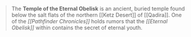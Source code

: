 ---
---
> The **Temple of the Eternal Obelisk** is an ancient, buried temple found below the salt flats of the northern [[Ketz Desert]] of [[Qadira]]. One of the *[[Pathfinder Chronicles]]* holds rumors that the *[[Eternal Obelisk]]* within contains the secret of eternal youth.